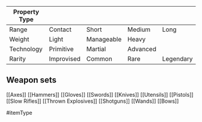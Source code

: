 
| Property Type |            |            |          |           |
| ------------- | ---------- | ---------- | -------- | --------- |
| Range         | Contact    | Short      | Medium   | Long      |
| Weight        | Light      | Manageable | Heavy    |           |
| Technology    | Primitive  | Martial    | Advanced |           |
| Rarity        | Improvised | Common     | Rare     | Legendary |

## Weapon sets
[[Axes]]
[[Hammers]]
[[Gloves]]
[[Swords]]
[[Knives]]
[[Utensils]]
[[Pistols]]
[[Slow Rifles]]
[[Thrown Explosives]]
[[Shotguns]]
[[Wands]]
[[Bows]]

#itemType 